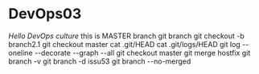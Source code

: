 # DevOps03

*Hello DevOps culture*
this is MASTER branch
git branch
git checkout -b branch2.1
git checkout master
cat .git/HEAD
cat .git/logs/HEAD
git log --oneline --decorate --graph --all
git checkout master
git merge hostfix
git branch -v
git branch -d issu53
git branch --no-merged
